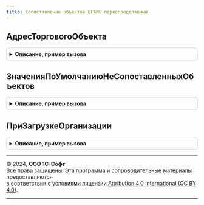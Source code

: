 ```yaml
---
title: Сопоставление объектов ЕГАИС переопределяемый
---
```



## АдресТорговогоОбъекта
<details style="margin: 1em 0; padding: 0.5em; border: 1px solid #ccc; border-radius: 6px;">

<summary style="font-weight: bold; cursor: pointer;">Описание, пример вызова</summary>

```bsl

// Возвращает фактический адрес торгового объекта для чека ЕГАИС.
//
// Параметры:
//  Адрес          - Строка                              - адрес торгового объекта.
//  ТорговыйОбъект - ОпределяемыйТип.ТорговыйОбъектЕГАИС - ссылка на торговый объект для определения адреса.
Процедура АдресТорговогоОбъекта(Адрес, ТорговыйОбъект) Экспорт
```

Пример вызова
```bsl
СопоставлениеОбъектовЕГАИСПереопределяемый.АдресТорговогоОбъекта(Адрес, ТорговыйОбъект) 
```
</details>

## ЗначенияПоУмолчаниюНеСопоставленныхОбъектов
<details style="margin: 1em 0; padding: 0.5em; border: 1px solid #ccc; border-radius: 6px;">

<summary style="font-weight: bold; cursor: pointer;">Описание, пример вызова</summary>

```bsl

// В функции нужно определить значения по умолчанию, которые будут подставляться в
// реквизиты не сопоставленных элементов справочника.
//
// Параметры:
//  СобственнаяОрганизация - ОпределяемыйТип.ОрганизацияКонтрагентГосИС - значение по умолчанию для собственной организации,
//  СобственныйТорговыйОбъект - ОпределяемыйТип.ТорговыйОбъектЕГАИС - значение по умолчанию для собственного торгового объекта,
//  СторонняяОрганизация - ОпределяемыйТип.ОрганизацияКонтрагентГосИС - значение по умолчанию для сторонней организации,
//  СтороннийТорговыйОбъект - ОпределяемыйТип.ТорговыйОбъектЕГАИС - значение по умолчанию для стороннего торгового объекта.
Процедура ЗначенияПоУмолчаниюНеСопоставленныхОбъектов( Экспорт
```

Пример вызова
```bsl
СопоставлениеОбъектовЕГАИСПереопределяемый.ЗначенияПоУмолчаниюНеСопоставленныхОбъектов();
```
</details>

## ПриЗагрузкеОрганизации
<details style="margin: 1em 0; padding: 0.5em; border: 1px solid #ccc; border-radius: 6px;">

<summary style="font-weight: bold; cursor: pointer;">Описание, пример вызова</summary>

```bsl

// Процедура вызывается перед записью организации в базу.
//
// Параметры:
//  Организация - СправочникОбъект.КлассификаторОрганизацийЕГАИС - загружаемая организация.
Процедура ПриЗагрузкеОрганизации(Организация) Экспорт
```

Пример вызова
```bsl
СопоставлениеОбъектовЕГАИСПереопределяемый.ПриЗагрузкеОрганизации(Организация) 
```
</details>

---

© 2024, **ООО 1С-Софт**  
Все права защищены. Эта программа и сопроводительные материалы предоставляются  
в соответствии с условиями лицензии [Attribution 4.0 International (CC BY 4.0)](https://creativecommons.org/licenses/by/4.0/legalcode).

---
